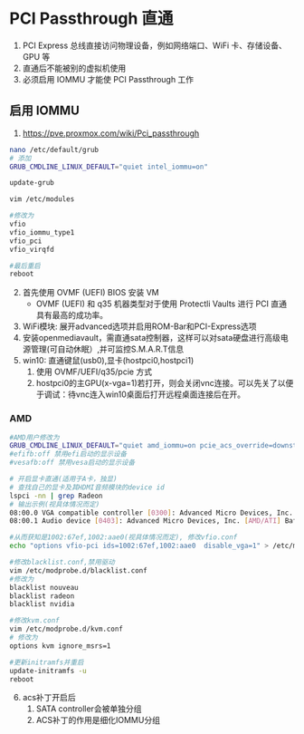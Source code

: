 # PCI Passthrough 直通
1. PCI Express 总线直接访问物理设备，例如网络端口、WiFi 卡、存储设备、GPU 等
2. 直通后不能被别的虚拟机使用
3. 必须启用 IOMMU 才能使 PCI Passthrough 工作


## 启用 IOMMU
1. https://pve.proxmox.com/wiki/Pci_passthrough
```sh
nano /etc/default/grub
# 添加
GRUB_CMDLINE_LINUX_DEFAULT="quiet intel_iommu=on"

update-grub

vim /etc/modules

#修改为
vfio
vfio_iommu_type1
vfio_pci
vfio_virqfd

#最后重启
reboot 
```
2. 首先使用 OVMF (UEFI) BIOS 安装 VM
   - OVMF (UEFI) 和 q35 机器类型对于使用 Protectli Vaults 进行 PCI 直通具有最高的成功率。 
3. WiFi模块:  展开advanced选项并启用ROM-Bar和PCI-Express选项
4. 安装openmediavault，需直通sata控制器，这样可以对sata硬盘进行高级电源管理(可自动休眠）,并可监控S.M.A.R.T信息
5. win10: 直通键鼠(usb0),显卡(hostpci0,hostpci1) 
   1. 使用 OVMF/UEFI/q35/pcie 方式
   2. hostpci0的主GPU(x-vga=1)若打开，则会关闭vnc连接。可以先关了以便于调试：待vnc连入win10桌面后打开远程桌面连接后在开。
### AMD
```sh
#AMD用户修改为
GRUB_CMDLINE_LINUX_DEFAULT="quiet amd_iommu=on pcie_acs_override=downstream,multifunction video=vesafb:off video=efifb:off"
#efifb:off 禁用efi启动的显示设备
#vesafb:off 禁用vesa启动的显示设备

# 开启显卡直通(适用于A卡，独显)
# 查找自己的显卡及其HDMI音频模块的device id
lspci -nn | grep Radeon
# 输出示例(视具体情况而定)
08:00.0 VGA compatible controller [0300]: Advanced Micro Devices, Inc. [AMD/ATI] Baffin [Radeon RX 460/560D / Pro 450/455/460/555/555X/560/560X] [1002:67ef] (rev cf)
08:00.1 Audio device [0403]: Advanced Micro Devices, Inc. [AMD/ATI] Baffin HDMI/DP Audio [Radeon RX 550 640SP / RX 560/560X] [1002:aae0]

#从而获知是1002:67ef,1002:aae0(视具体情况而定), 修改vfio.conf
echo "options vfio-pci ids=1002:67ef,1002:aae0  disable_vga=1" > /etc/modprobe.d/vfio.conf

#修改blacklist.conf,禁用驱动
vim /etc/modprobe.d/blacklist.conf
#修改为
blacklist nouveau
blacklist radeon
blacklist nvidia

#修改kvm.conf
vim /etc/modprobe.d/kvm.conf 
# 修改为
options kvm ignore_msrs=1

#更新initramfs并重启
update-initramfs -u
reboot
```
6. acs补丁开启后
   1. SATA controller会被单独分组
   2. ACS补丁的作用是细化IOMMU分组
